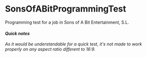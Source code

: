 # SonsOfABitProgrammingTest
Programming test for a job in Sons of A Bit Entertainment, S.L.

#### _Quick notes_
_As it would be understandable for a quick test, it's not made to work properly on any aspect ratio different to 16:9._
